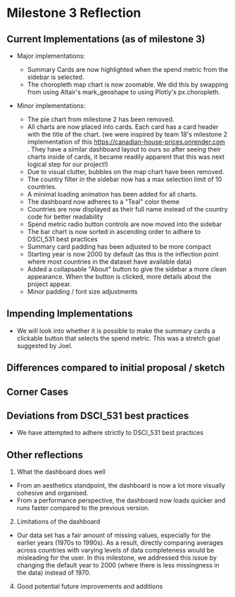 # Milestone 3 Reflection

## Current Implementations (as of milestone 3)
- Major implementations:
  - Summary Cards are now highlighted when the spend metric from the sidebar is selected.
  - The choropleth map chart is now zoomable. We did this by swapping from using Altair's mark_geoshape to using Plotly's px.choropleth. 

- Minor implementations:
  - The pie chart from milestone 2 has been removed.
  - All charts are now placed into cards. Each card has a card header with the title of the chart. (we were inspired by team 18's milestone 2 implementation of this https://canadian-house-prices.onrender.com . They have a similar dashboard layout to ours so after seeing their charts inside of cards, it became readily apparent that this was next logical step for our project!)
  - Due to visual clutter, bubbles on the map chart have been removed.
  - The country filter in the sidebar now has a max selection limit of 10 countries.
  - A minimal loading animation has been added for all charts.
  - The dashboard now adheres to a "Teal" color theme
  - Countries are now displayed as their full name instead of the country code for better readability
  - Spend metric radio button controls are now moved into the sidebar
  - The bar chart is now sorted in ascending order to adhere to DSCI_531 best practices
  - Summary card padding has been adjusted to be more compact
  - Starting year is now 2000 by default (as this is the inflection point where most countries in the dataset have available data)
  - Added a collapsable "About" button to give the sidebar a more clean appearance. When the button is clicked, more details about the project appear.
  - Minor padding / font size adjustments 

## Impending Implementations
- We will look into whether it is possible to make the summary cards a clickable button that selects the spend metric. This was a stretch goal suggested by Joel.


## Differences compared to initial proposal / sketch

## Corner Cases

## Deviations from DSCI_531 best practices
- We have attempted to adhere strictly to DSCI_531 best practices

## Other reflections

1. What the dashboard does well
- From an aesthetics standpoint, the dashboard is now a lot more visually cohesive and organised.  
- From a performance perspective, the dashboard now loads quicker and runs faster compared to the previous version.

2. Limitations of the dashboard
- Our data set has a fair amount of missing values, especially for the earlier years (1970s to 1990s). As a result, directly comparing averages across countries with varying levels of data completeness would be misleading for the user. In this milestone, we addressed this issue by changing the default year to 2000 (where there is less missingness in the data) instead of 1970.

4. Good potential future improvements and additions
